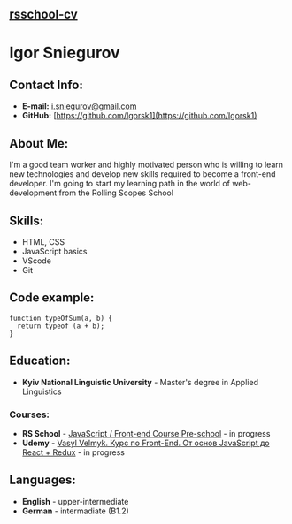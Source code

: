 ## [rsschool-cv](https://Igorsk1.github.io/rsschool-cv/)

# Igor Sniegurov

## Contact Info:

- **E-mail:** [i.sniegurov@gmail.com](mailto:i.sniegurov@gmail.com)
- **GitHub:** [https://github.com/Igorsk1](https://github.com/Igorsk1)

## About Me:

I'm a good team worker and highly motivated person who is willing to learn new technologies and develop new skills required to become a front-end developer.
I'm going to start my learning path in the world of web-development from the Rolling Scopes School

## Skills:

- HTML, CSS
- JavaScript basics
- VScode
- Git

## Code example:

```
function typeOfSum(a, b) {
  return typeof (a + b);
}
```

## Education:

- **Kyiv National Linguistic University** - Master's degree in Applied Linguistics

### Courses:

- **RS School** - [JavaScript / Front-end Course Pre-school](https://rs.school/courses/javascript-preschool-ru) - in progress
- **Udemy** - [Vasyl Velmyk. Курс по Front-End. От основ JavaScript до React + Redux](https://www.udemy.com/course/front-end-javascript-react-redux) - in progress

## Languages:

- **English** - upper-intermediate
- **German** - intermadiate (B1.2)
